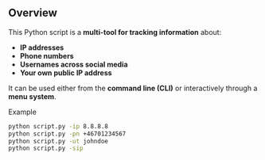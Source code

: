 ## Overview

This Python script is a **multi-tool for tracking information** about:

- **IP addresses**
- **Phone numbers**
- **Usernames across social media**
- **Your own public IP address**

It can be used either from the **command line (CLI)** or interactively through a **menu system**.

Example

```bash
python script.py -ip 8.8.8.8
python script.py -pn +46701234567
python script.py -ut johndoe
python script.py -sip


